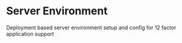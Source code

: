 Server Environment
==================

Deployment based server environment setup and config for 12 factor application support
